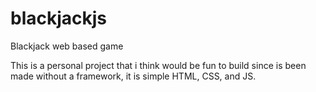 # blackjackjs

Blackjack web based game

This is a personal project that i think would be fun to build since is been made without a framework, it is simple HTML, CSS, and JS.

